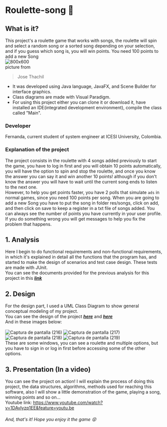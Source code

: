 # Roulette-song :musical_score:
## What is it?
This project's a roulette game that works with songs, the roulette will spin and select a random song or a sorted song depending on
your selection, and if you guess which song is, you will win points. You need 100 points to add a new Song<br>
![800x600](https://user-images.githubusercontent.com/45322807/83102572-68a01f80-a07a-11ea-8d25-86d7642d8abf.gif)
<br>picture from
> Jose Thachil
- It was developed using Java language, JavaFX, and Scene Builder for interface graphics.
- Class diagrams are made with Visual Paradigm.
- For using this project either you can clone it or download it, have installed an IDE(integrated development environment), compile the class called "Main".
### Developer
Fernanda, current student of system engineer at ICESI University, Colombia.
### Explanation of the project
The project consists in the roulette with 4 songs added previously to start the game, you have to log in first and you will obtain 10 points automatically, you will have the option to spin and stop the roulette, and once you know the answer you can say it and win another 10 points! although if you don't know the answer you will have to wait until the current song ends to listen to the next one. <br> However, to help you get points faster, you have 2 polls that simulate `ads` in normal games, since you need 100 points per song.
When you are going to add a new Song you have to put the song in folder res/songs, click on add, and then click on save to keep a register in a txt file of songs added. You can always see the number of points you have currently in your user profile. If you do something wrong you will get messages to help you fix the problem that happens.
## 1. Analysis
Here I begin to do functional requirements and non-functional requirements, in which it's explained in detail all the functions that the program has, and started to make the design of scenarios and test case design. These tests are made with JUnit.
<br>You can see the documents provided for the previous analysis for this project in this [***link***](INFORME.pdf)
## 2. Design
For the design part, I used a UML Class Diagram to show general conceptual modeling of my project.
<br>You can see the design of the project [***here***](resources/data/ProyectoFinal.jpg) and [***here***](resources/data/Interfaz.jpg)
<br> And in these images below: <br> <br>
![Captura de pantalla (216)](https://user-images.githubusercontent.com/45322807/82986170-ff0d0c00-9fba-11ea-81aa-9b9d9e255444.png)
![Captura de pantalla (217)](https://user-images.githubusercontent.com/45322807/82986383-59a66800-9fbb-11ea-928b-275d7c088138.png)
![Captura de pantalla (218)](https://user-images.githubusercontent.com/45322807/82986385-5a3efe80-9fbb-11ea-916a-fe8334bdbe76.png)
![Captura de pantalla (219)](https://user-images.githubusercontent.com/45322807/82986692-e8b38000-9fbb-11ea-85a5-3ebcafb78ef8.png)
<br>
These are some windows, you can see a roulette and multiple options, but you have to sign in or log in first before accessing some of the other options.
## 3. Presentation (In a video)
You can see the project on action! I will explain the process of doing this project, the data structures, algorithms, methods used for reaching this software, also I will show a little demonstration of the game, playing a song, winning points and so on... <br>
Youtube link: https://www.youtube.com/watch?v=1DAvIyzp1EE&feature=youtu.be


###### And, that's it! Hope you enjoy it the game :stuck_out_tongue_closed_eyes:
